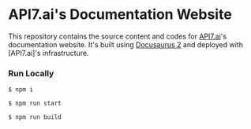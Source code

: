 # API7.ai's Documentation Website

This repository contains the source content and codes for [API7.ai](https://api7.ai/)'s documentation website. It's built using [Docusaurus 2](https://docusaurus.io/) and deployed with [API7.ai]'s infrastructure.

### Run Locally

```
$ npm i

$ npm run start

$ npm run build
```
